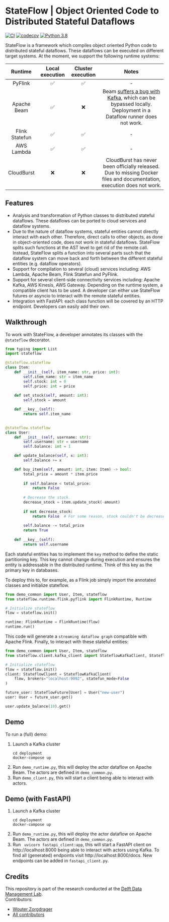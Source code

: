# StateFlow | Object Oriented Code to Distributed Stateful Dataflows
[![CI](https://github.com/wzorgdrager/stateful_dataflows/actions/workflows/python-app.yml/badge.svg)](https://github.com/wzorgdrager/stateful_dataflows/actions/workflows/python-app.yml)
[![codecov](https://codecov.io/gh/delftdata/stateflow/branch/main/graph/badge.svg?token=AUL4CXQQJX)](https://codecov.io/gh/delftdata/stateflow)
[![Python 3.8](https://img.shields.io/badge/python-3.8-blue.svg)](https://www.python.org/downloads/release/python-380/)

StateFlow is a framework which compiles object oriented Python code to distributed stateful dataflows. 
These dataflows can be executed on different target systems. At the moment, we support the following runtime systems:

|   **Runtime**  | **Local execution** | **Cluster execution** |                                                                             **Notes**                                                                             |
|:--------------:|:-------------------:|:---------------------:|:-----------------------------------------------------------------------------------------------------------------------------------------------------------------:|
|     PyFlink    |  :white_check_mark: |   :white_check_mark:  |                                                                                 -                                                                                 |
|   Apache Beam  |  :white_check_mark: |          :x:          | Beam [suffers a bug with Kafka](https://issues.apache.org/jira/browse/BEAM-11998), which can be bypassed locally. Deployment in a Dataflow runner does not work.  |
| Flink Statefun |  :white_check_mark: |   :white_check_mark:  |                                                                                 -                                                                                 |
|   AWS Lambda   |  :white_check_mark: |   :white_check_mark:  |                                                                                 -                                                                                 |
|   CloudBurst   |         :x:         |          :x:          |                       CloudBurst has never been officially released. Due to missing Docker files and documentation, execution does not work.                      |


## Features
- Analysis and transformation of Python classes to distributed stateful dataflows. These dataflows can be ported to cloud services and dataflow systems.
- Due to the nature of dataflow systems, stateful entities cannot directly interact with each other. Therefore, direct calls to other objects, as done in object-oriented code, does not work in stateful dataflows. StateFlow splits such functions at the AST level to get rid of the remote call.
  Instead, StateFlow splits a function into several parts such that the dataflow system can move back and forth between the different stateful entities (e.g. dataflow operators).
- Support for compilation to several (cloud) services including: AWS Lambda, Apache Beam, Flink Statefun and PyFlink.
- Support for several client-side connectivity services including: Apache Kafka, AWS Kinesis, AWS Gateway. Depending on the runtime system, a compatible client has to be used. 
  A developer can either use StateFlow futures or asyncio to interact with the remote stateful entities.
- Integration with FastAPI: each class function will be covered by an HTTP endpoint. Developers can easily add their own.

## Walkthrough
To work with StateFlow, a developer annotates its classes with the `@stateflow` decorator.
```python
from typing import List
import stateflow

@stateflow.stateflow
class Item:
    def __init__(self, item_name: str, price: int):
        self.item_name: str = item_name
        self.stock: int = 0
        self.price: int = price
        
    def set_stock(self, amount: int):
        self.stock = amount

    def __key__(self):
        return self.item_name

   
@stateflow.stateflow
class User:
    def __init__(self, username: str):
        self.username: str = username
        self.balance: int = 1

    def update_balance(self, x: int):
        self.balance += x

    def buy_item(self, amount: int, item: Item) -> bool:
        total_price = amount * item.price
   
        if self.balance < total_price:
            return False
   
        # Decrease the stock.
        decrease_stock = item.update_stock(-amount)
   
        if not decrease_stock:
            return False  # For some reason, stock couldn't be decreased.
   
        self.balance -= total_price
        return True
    
    def __key__(self):
        return self.username
```
Each stateful entities has to implement the `key` method to define the static partitioning key. This key cannot change during execution
and ensures the entity is addressable in the distributed runtime. Think of this key as the primary key in databases.

To deploy this to, for example, as a Flink job simply import the annotated classes and initialize stateflow.
```python
from demo_common import User, Item, stateflow
from stateflow.runtime.flink.pyflink import FlinkRuntime, Runtime

# Initialize stateflow
flow = stateflow.init()

runtime: FlinkRuntime = FlinkRuntime(flow)
runtime.run()
```
This code will generate a `streaming dataflow graph` compatible with Apache Flink.
Finally, to interact with these stateful entities:
```python
from demo_common import User, Item, stateflow
from stateflow.client.kafka_client import StateflowKafkaClient, StateflowClient, StateflowFuture

# Initialize stateflow
flow = stateflow.init()
client: StateflowClient = StateflowKafkaClient(
    flow, brokers="localhost:9092", statefun_mode=False
)

future_user: StateflowFuture[User] = User("new-user")
user: User = future_user.get()

user.update_balance(10).get()
```

## Demo
To run a (full) demo:
1. Launch a Kafka cluster  
   ```
   cd deployment
   docker-compose up
   ```
2. Run `demo_runtime.py`, this will deploy the actor dataflow on Apache Beam. The actors are defined in `demo_common.py`.
3. Run `demo_client.py`, this will start a client being able to interact with actors.

## Demo (with FastAPI)
1. Launch a Kafka cluster  
   ```
   cd deployment
   docker-compose up
   ```
2. Run `demo_runtime.py`, this will deploy the actor dataflow on Apache Beam. The actors are defined in `demo_common.py`.
3. Run ` uvicorn fastapi_client:app`, this will start a FastAPI client on http://localhost:8000 
   being able to interact with actors using Kafka. To find all (generated) endpoints visit http://localhost:8000/docs.
   New endpoints can be added in `fastapi_client.py`.

## Credits
This repository is part of the research conducted at the [Delft Data Management Lab](http://www.wis.ewi.tudelft.nl/data-management.html).  
Contributors:
- [Wouter Zorgdrager](https://github.com/wzorgdrager)
- [All contributors](https://github.com/delftdata/stateflow/graphs/contributors)
